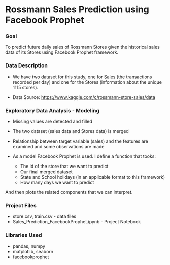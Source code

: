 # Rossmann Sales Prediction using Facebook Prophet

### Goal
To predict future daily sales of Rossmann Stores given the historical sales data of its Stores using Facebook Prophet framework.

### Data Description
* We have two dataset for this study, one for Sales (the transactions recorded per day) and one for the Stores (information about the unique 1115 stores).

* Data Source: https://www.kaggle.com/c/rossmann-store-sales/data

### Exploratory Data Analysis - Modeling
* Missing values are detected and filled

* The two dataset (sales data and Stores data) is merged 

* Relationship between target variable (sales) and the features are examined and some observations are made

* As a model Facebook Prophet is used. I define a function that tooks:
   * The id of the store that we want to predict
   * Our final merged dataset
   * State and School holidays (in an applicable format to this framework)
   * How many days we want to predict

And then plots the related components that we can interpret.

### Project Files
* store.csv, train.csv - data files
* Sales_Prediction_FacebookProphet.ipynb - Project Notebook

### Libraries Used
* pandas, numpy
* matplotlib, seaborn
* facebookprophet
